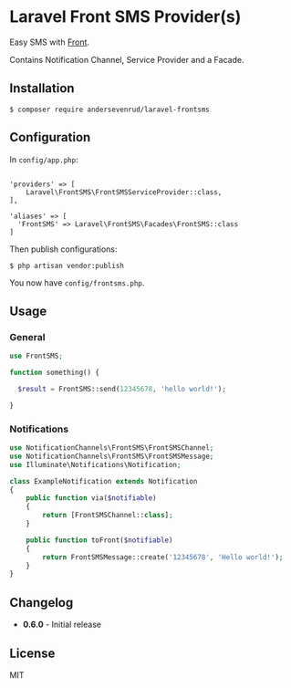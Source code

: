# Laravel Front SMS Provider(s)

Easy SMS with [Front](http://fro.no/).

Contains Notification Channel, Service Provider and a Facade.

## Installation

```
$ composer require andersevenrud/laravel-frontsms
```

## Configuration

In `config/app.php`:

```

'providers' => [
    Laravel\FrontSMS\FrontSMSServiceProvider::class,
],

'aliases' => [
  'FrontSMS' => Laravel\FrontSMS\Facades\FrontSMS::class
]
```

Then publish configurations:

```
$ php artisan vendor:publish
```

You now have `config/frontsms.php`.

## Usage

### General

```php
use FrontSMS;

function something() {

  $result = FrontSMS::send(12345678, 'hello world!');

}

```

### Notifications

```php
use NotificationChannels\FrontSMS\FrontSMSChannel;
use NotificationChannels\FrontSMS\FrontSMSMessage;
use Illuminate\Notifications\Notification;

class ExampleNotification extends Notification
{
    public function via($notifiable)
    {
        return [FrontSMSChannel::class];
    }

    public function toFront($notifiable)
    {
        return FrontSMSMessage::create('12345678', 'Hello world!');
    }
}
```

## Changelog

* **0.6.0** - Initial release

## License

MIT

